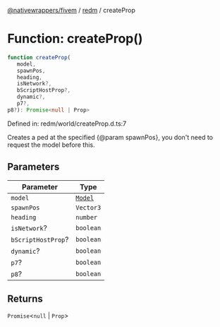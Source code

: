 [@nativewrappers/fivem](../../README.md) / [redm](../README.md) / createProp

# Function: createProp()

```ts
function createProp(
   model, 
   spawnPos, 
   heading, 
   isNetwork?, 
   bScriptHostProp?, 
   dynamic?, 
   p7?, 
p8?): Promise<null | Prop>
```

Defined in: redm/world/createProp.d.ts:7

Creates a ped at the specified {@param spawnPos}, you don't need to request the model before this.

## Parameters

| Parameter | Type |
| ------ | ------ |
| `model` | [`Model`](../classes/Model.md) |
| `spawnPos` | `Vector3` |
| `heading` | `number` |
| `isNetwork`? | `boolean` |
| `bScriptHostProp`? | `boolean` |
| `dynamic`? | `boolean` |
| `p7`? | `boolean` |
| `p8`? | `boolean` |

## Returns

`Promise`\<`null` \| `Prop`\>
